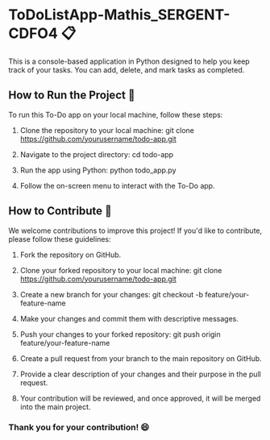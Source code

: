 # ToDoListApp-Mathis_SERGENT-CDFO4 📋
This is a console-based application in Python designed to help you keep track of your tasks. You can add, delete, and mark tasks as completed.

## How to Run the Project 🚀

To run this To-Do app on your local machine, follow these steps:

1. Clone the repository to your local machine:
   git clone https://github.com/yourusername/todo-app.git

2. Navigate to the project directory:
   cd todo-app

3. Run the app using Python:
   python todo_app.py

4. Follow the on-screen menu to interact with the To-Do app.

## How to Contribute 🤝

We welcome contributions to improve this project! If you'd like to contribute, please follow these guidelines:

1. Fork the repository on GitHub.

2. Clone your forked repository to your local machine:
   git clone https://github.com/yourusername/todo-app.git

3. Create a new branch for your changes:
   git checkout -b feature/your-feature-name

4. Make your changes and commit them with descriptive messages.

5. Push your changes to your forked repository:
   git push origin feature/your-feature-name

6. Create a pull request from your branch to the main repository on GitHub.

7. Provide a clear description of your changes and their purpose in the pull request.

8. Your contribution will be reviewed, and once approved, it will be merged into the main project.

### Thank you for your contribution! 😄
